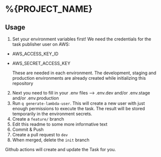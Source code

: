 # %{PROJECT_NAME}

## Usage

1) Set your environment variables first! We need the credentials for the task publisher user on AWS:
  - AWS_ACCESS_KEY_ID
  - AWS_SECRET_ACCESS_KEY
  
    These are needed in each environment. The development, staging and production environments are already created while initializing this repository
  
2) Next you need to fill in your .env files --> .env.dev and/or .env.stage and/or .env.production
3) Run `q generate-lambda-user`. This will create a new user with just enough permissions to execute the task. The result will be stored temporarily in the environment secrets. 
4) Create a `feature/` branch
5) Edit this readme to some more informative text
6) Commit & Push
7) Create a pull request to `dev`
8) When merged, delete the `init` branch

Github actions will create and update the Task for you.
